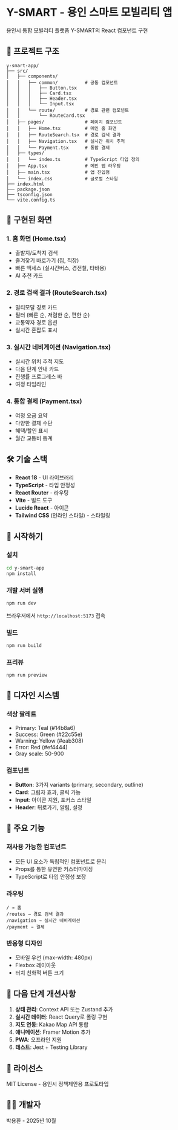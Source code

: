 # Y-SMART - 용인 스마트 모빌리티 앱

용인시 통합 모빌리티 플랫폼 Y-SMART의 React 컴포넌트 구현

## 🚀 프로젝트 구조

```
y-smart-app/
├── src/
│   ├── components/
│   │   ├── common/          # 공통 컴포넌트
│   │   │   ├── Button.tsx
│   │   │   ├── Card.tsx
│   │   │   ├── Header.tsx
│   │   │   └── Input.tsx
│   │   └── route/           # 경로 관련 컴포넌트
│   │       └── RouteCard.tsx
│   ├── pages/               # 페이지 컴포넌트
│   │   ├── Home.tsx         # 메인 홈 화면
│   │   ├── RouteSearch.tsx  # 경로 검색 결과
│   │   ├── Navigation.tsx   # 실시간 위치 추적
│   │   └── Payment.tsx      # 통합 결제
│   ├── types/
│   │   └── index.ts         # TypeScript 타입 정의
│   ├── App.tsx              # 메인 앱 라우팅
│   ├── main.tsx             # 앱 진입점
│   └── index.css            # 글로벌 스타일
├── index.html
├── package.json
├── tsconfig.json
└── vite.config.ts
```

## 📱 구현된 화면

### 1. 홈 화면 (Home.tsx)
- 출발지/도착지 검색
- 즐겨찾기 바로가기 (집, 직장)
- 빠른 액세스 (실시간버스, 경전철, 타바용)
- AI 추천 카드

### 2. 경로 검색 결과 (RouteSearch.tsx)
- 멀티모달 경로 카드
- 필터 (빠른 순, 저렴한 순, 편한 순)
- 교통약자 경로 옵션
- 실시간 혼잡도 표시

### 3. 실시간 네비게이션 (Navigation.tsx)
- 실시간 위치 추적 지도
- 다음 단계 안내 카드
- 진행률 프로그레스 바
- 여정 타임라인

### 4. 통합 결제 (Payment.tsx)
- 여정 요금 요약
- 다양한 결제 수단
- 혜택/할인 표시
- 월간 교통비 통계

## 🛠 기술 스택

- **React 18** - UI 라이브러리
- **TypeScript** - 타입 안정성
- **React Router** - 라우팅
- **Vite** - 빌드 도구
- **Lucide React** - 아이콘
- **Tailwind CSS** (인라인 스타일) - 스타일링

## 🚦 시작하기

### 설치

```bash
cd y-smart-app
npm install
```

### 개발 서버 실행

```bash
npm run dev
```

브라우저에서 `http://localhost:5173` 접속

### 빌드

```bash
npm run build
```

### 프리뷰

```bash
npm run preview
```

## 🎨 디자인 시스템

### 색상 팔레트
- Primary: Teal (#14b8a6)
- Success: Green (#22c55e)
- Warning: Yellow (#eab308)
- Error: Red (#ef4444)
- Gray scale: 50-900

### 컴포넌트
- **Button**: 3가지 variants (primary, secondary, outline)
- **Card**: 그림자 효과, 클릭 가능
- **Input**: 아이콘 지원, 포커스 스타일
- **Header**: 뒤로가기, 알림, 설정

## 📝 주요 기능

### 재사용 가능한 컴포넌트
- 모든 UI 요소가 독립적인 컴포넌트로 분리
- Props를 통한 유연한 커스터마이징
- TypeScript로 타입 안정성 보장

### 라우팅
```
/ → 홈
/routes → 경로 검색 결과
/navigation → 실시간 네비게이션
/payment → 결제
```

### 반응형 디자인
- 모바일 우선 (max-width: 480px)
- Flexbox 레이아웃
- 터치 친화적 버튼 크기

## 🔧 다음 단계 개선사항

1. **상태 관리**: Context API 또는 Zustand 추가
2. **실시간 데이터**: React Query로 폴링 구현
3. **지도 연동**: Kakao Map API 통합
4. **애니메이션**: Framer Motion 추가
5. **PWA**: 오프라인 지원
6. **테스트**: Jest + Testing Library

## 📄 라이선스

MIT License - 용인시 정책제안용 프로토타입

## 👨‍💻 개발자

박용환 - 2025년 10월
